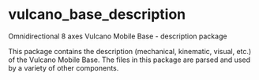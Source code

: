 # vulcano\_base\_description

Omnidirectional 8 axes Vulcano Mobile Base - description package

This package contains the description (mechanical, kinematic, visual, etc.) of the Vulcano Mobile Base. The files in this package are parsed and used by a variety of other components. 
